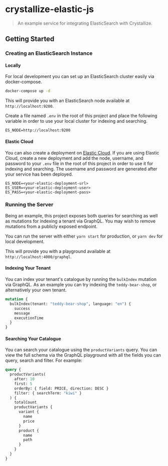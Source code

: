 # crystallize-elastic-js

> An example service for integrating ElasticSearch with Crystallize.

## Getting Started

### Creating an ElasticSearch Instance

#### Locally

For local development you can set up an ElasticSearch cluster easily via
docker-compose.

```sh
docker-compose up -d
```

This will provide you with an ElasticSearch node available at
`http://localhost:9200`.

Create a file named `.env` in the root of this project and place the following
variable in order to use your local cluster for indexing and searching.

```
ES_NODE=http://localhost:9200
```

#### Elastic Cloud

You can also create a deployment on [Elastic Cloud](https://www.elastic.co). If
you are using Elastic Cloud, create a new deployment and add the node, username,
and password to your `.env` file in the root of this project in order to use it
for indexing and searching. The username and password are generated after your
service has been deployed.

```
ES_NODE=<your-elastic-deployment-url>
ES_USER=<your-elastic-deployment-user>
ES_PASS=<your-elastic-deployment-pass>
```

### Running the Server

Being an example, this project exposes both queries for searching as well as
mutations for indexing a tenant via GraphQL. You may wish to remove mutations
from a publicly exposed endpoint.

You can run the server with either `yarn start` for production, or `yarn dev`
for local development.

This will provide you with a playground available at
`http://localhost:4000/graphql`.

#### Indexing Your Tenant

You can index your tenant's catalogue by running the `bulkIndex` mutation via
GraphQL. As an example you can try indexing the `teddy-bear-shop`, or
alternatively your own tenant.

```graphql
mutation {
  bulkIndex(tenant: "teddy-bear-shop", language: "en") {
    success
    message
    executionTime
  }
}
```

#### Searching Your Catalogue

You can search your catalogue using the `productVariants` query. You can view
the full schema via the GraphQL playground with all the fields you can query,
search and filter. For example:

```graphql
query {
  productVariants(
    after: 10
    first: 5
    orderBy: { field: PRICE, direction: DESC }
    filter: { searchTerm: "kiwi" }
  ) {
    totalCount
    productVariants {
      variant {
        name
        price
      }
      product {
        name
        path
      }
    }
  }
}
```
